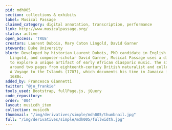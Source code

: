 ```yaml
---
pid: mdh005
section: collections & exhibits
label: Musical Passage
claimed_category: digital annotation, transcription, performance
link: http://www.musicalpassage.org/
status: active
open_access: 'TRUE'
creators: Laurent Dubois, Mary Caton Lingold, David Garner
stewards: Duke University
blurb: Developed by historian Laurent Dubois, PhD candidate in English Mary Caton
  Lingold, and composer-scholar David Garner, Musical Passage uses a digital format
  to explore a unique artifact of early African diasporic music. The site is designed
  around two pages from eighteenth-century British naturalist and collector Hans Sloane’s
  A Voyage to the Islands (1707), which documents his time in Jamaica in the late
  1680s.
added_by: Francesca Giannetti
twitter: "@jo_frankie"
tools_used: Bootstrap, fullPage.js, jQuery
code_repository:
order: '004'
layout: musicdh_item
collection: musicdh
thumbnail: "/img/derivatives/simple/mdh005/thumbnail.jpg"
full: "/img/derivatives/simple/mdh005/fullwidth.jpg"
---
```


